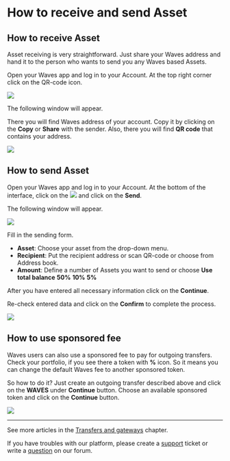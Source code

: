 # How to receive and send Asset

## How to receive Asset

Asset receiving is very straightforward. Just share your Waves address and hand it to the person who wants to send you any Waves based Assets.

Open your Waves app and log in to your Account.
At the top right corner click on the QR-code icon.

![](/waves-client/mobile-apps/_assets/waves_address_01.png)

The following window will appear.

There you will find Waves address of your account. Copy it by clicking on the **Copy** or **Share** with the sender. Also, there you will find **QR code** that contains your address.

![](/waves-client/mobile-apps/_assets/waves_address_02.png)

## How to send Asset

Open your Waves app and log in to your Account.
At the bottom of the interface, click on the ![](/waves-client/mobile-apps/_assets/waves_transfers_ios_01.png) and click on the **Send**.

The following window will appear.

![](/waves-client/mobile-apps/_assets/asset_transfers_ios_02.png)

Fill in the sending form.

* **Asset**: Choose your asset from the drop-down menu.
* **Recipient**: Put the recipient address or scan QR-code or choose from Address book.
* **Amount**: Define a number of Assets you want to send or choose **Use total balance** **50%** **10%** **5%**

After you have entered all necessary information click on the **Continue**.

Re-check entered data and click on the **Confirm** to complete the process.

![](/waves-client/mobile-apps/_assets/asset_transfers_ios_03.png)

## How to use sponsored fee

Waves users can also use a sponsored fee to pay for outgoing transfers. Check your portfolio, if you see there a token with **%** icon. So it means you can change the default Waves fee to another sponsored token.

So how to do it? Just create an outgoing transfer described above and click on the **WAVES** under **Continue** button.
Choose an available sponsored token and click on the **Continue** button.

![](/waves-client/mobile-apps/_assets/transaction_fee.png)

___

See more articles in the [Transfers and gateways](/waves-client/mobile-apps/android/wallet-management.md) chapter.

If you have troubles with our platform, please create a [support](https://support.wavesplatform.com/) ticket or write a [question](https://forum.wavesplatform.com/) on our forum.
